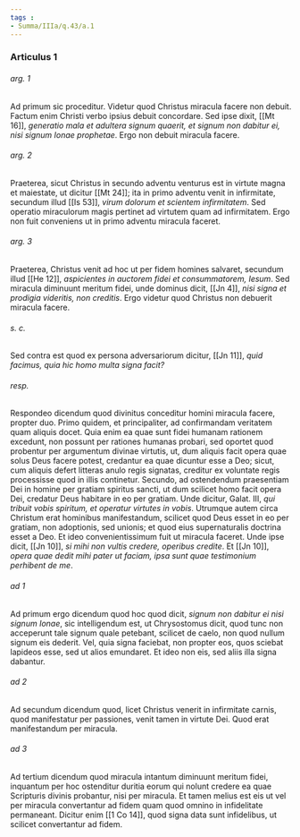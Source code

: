 ```yaml
---
tags : 
- Summa/IIIa/q.43/a.1
---
```


### Articulus 1

###### arg. 1
Ad primum sic proceditur. Videtur quod Christus miracula facere non debuit. Factum enim Christi verbo ipsius debuit concordare. Sed ipse dixit, [[Mt 16]], *generatio mala et adultera signum quaerit, et signum non dabitur ei, nisi signum Ionae prophetae*. Ergo non debuit miracula facere.

###### arg. 2
Praeterea, sicut Christus in secundo adventu venturus est in virtute magna et maiestate, ut dicitur [[Mt 24]]; ita in primo adventu venit in infirmitate, secundum illud [[Is 53]], *virum dolorum et scientem infirmitatem*. Sed operatio miraculorum magis pertinet ad virtutem quam ad infirmitatem. Ergo non fuit conveniens ut in primo adventu miracula faceret.

###### arg. 3
Praeterea, Christus venit ad hoc ut per fidem homines salvaret, secundum illud [[He 12]], *aspicientes in auctorem fidei et consummatorem, Iesum*. Sed miracula diminuunt meritum fidei, unde dominus dicit, [[Jn 4]], *nisi signa et prodigia videritis, non creditis*. Ergo videtur quod Christus non debuerit miracula facere.

###### s. c.
Sed contra est quod ex persona adversariorum dicitur, [[Jn 11]], *quid facimus, quia hic homo multa signa facit?*

###### resp.
Respondeo dicendum quod divinitus conceditur homini miracula facere, propter duo. Primo quidem, et principaliter, ad confirmandam veritatem quam aliquis docet. Quia enim ea quae sunt fidei humanam rationem excedunt, non possunt per rationes humanas probari, sed oportet quod probentur per argumentum divinae virtutis, ut, dum aliquis facit opera quae solus Deus facere potest, credantur ea quae dicuntur esse a Deo; sicut, cum aliquis defert litteras anulo regis signatas, creditur ex voluntate regis processisse quod in illis continetur. Secundo, ad ostendendum praesentiam Dei in homine per gratiam spiritus sancti, ut dum scilicet homo facit opera Dei, credatur Deus habitare in eo per gratiam. Unde dicitur, Galat. III, *qui tribuit vobis spiritum, et operatur virtutes in vobis*. Utrumque autem circa Christum erat hominibus manifestandum, scilicet quod Deus esset in eo per gratiam, non adoptionis, sed unionis; et quod eius supernaturalis doctrina esset a Deo. Et ideo convenientissimum fuit ut miracula faceret. Unde ipse dicit, [[Jn 10]], *si mihi non vultis credere, operibus credite*. Et [[Jn 10]], *opera quae dedit mihi pater ut faciam, ipsa sunt quae testimonium perhibent de me*.

###### ad 1
Ad primum ergo dicendum quod hoc quod dicit, *signum non dabitur ei nisi signum Ionae*, sic intelligendum est, ut Chrysostomus dicit, quod tunc non acceperunt tale signum quale petebant, scilicet de caelo, non quod nullum signum eis dederit. Vel, quia signa faciebat, non propter eos, quos sciebat lapideos esse, sed ut alios emundaret. Et ideo non eis, sed aliis illa signa dabantur.

###### ad 2
Ad secundum dicendum quod, licet Christus venerit in infirmitate carnis, quod manifestatur per passiones, venit tamen in virtute Dei. Quod erat manifestandum per miracula.

###### ad 3
Ad tertium dicendum quod miracula intantum diminuunt meritum fidei, inquantum per hoc ostenditur duritia eorum qui nolunt credere ea quae Scripturis divinis probantur, nisi per miracula. Et tamen melius est eis ut vel per miracula convertantur ad fidem quam quod omnino in infidelitate permaneant. Dicitur enim [[1 Co 14]], quod signa data sunt infidelibus, ut scilicet convertantur ad fidem.

